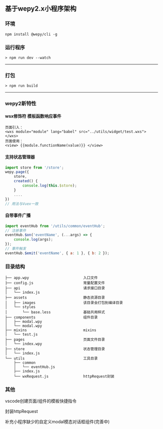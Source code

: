 ## 基于wepy2.x小程序架构


### 环境

    npm install @wepy/cli -g

### 运行程序

    > npm run dev --watch

---------

### 打包
    > npm run build

---------
### wepy2新特性

#### wsx修饰符 模板函数响应事件

    页面引入：
    <wxs module="module" lang="babel" src="../utils/widget/test.wxs"></wxs>
    页面使用：
    <view> {{module.functionName(value)}} </view>

#### 支持状态管理器

```javaScript
import store from '/store';
wepy.page({
    store,
    created() {
        console.log(this.$store);
    }
    ....
})
// 用法与Vuex一致
```

#### 自带事件广播

```javaScript
import eventHub from '/utils/common/eventHub';
// 注册事件
eventHub.$on('eventName', (...args) => {
    console.log(args);
});
// 事件触发
eventHub.$emit('eventName', { a: 1 }, { b: 2 });
```

### 目录结构

    ├── app.wpy                         入口文件
    ├── config.js                       常量配置文件
    ├── api                             请求接口目录
    │   └── index.js
    ├── assets                          静态资源目录
    │   ├── images                      该目录会打包到编译目录
    │   └── styles
    │       └── base.less               基础共用样式
    ├── components                      组件目录
    │   ├── modal.wpy
    │   └── modal.wpy
    ├── mixins                          mixins
    │   └── test.js
    ├── pages                           页面文件目录
    │   └── index.wpy
    ├── store                           状态管理目录
    │   └── index.js
    └── utils                           工具目录
        ├── common
        │   └── eventHub.js
        ├── index.js
        └── wxRequest.js                httpRequest封装

### 其他

vscode创建页面/组件的模板快捷指令

封装httpRequest

补充小程序缺少的自定义modal模态对话框组件(完善中)


